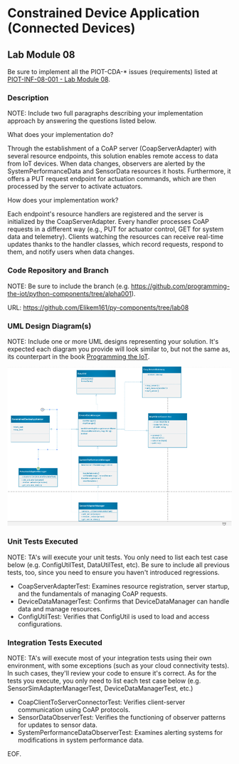 # Constrained Device Application (Connected Devices)

## Lab Module 08

Be sure to implement all the PIOT-CDA-* issues (requirements) listed at [PIOT-INF-08-001 - Lab Module 08](https://github.com/orgs/programming-the-iot/projects/1#column-10488501).

### Description

NOTE: Include two full paragraphs describing your implementation approach by answering the questions listed below.

What does your implementation do? 

Through the establishment of a CoAP server (CoapServerAdapter) with several resource endpoints, 
this solution enables remote access to data from IoT devices. When data changes,
 observers are alerted by the SystemPerformanceData and SensorData resources it hosts. 
 Furthermore, it offers a PUT request endpoint for actuation commands, 
 which are then processed by the server to activate actuators.

How does your implementation work?

Each endpoint's resource handlers are registered and the server is initialized by the CoapServerAdapter. 
Every handler processes CoAP requests in a different way (e.g., PUT for actuator control, 
GET for system data and telemetry). 
Clients watching the resources can receive real-time updates thanks to the handler classes, 
which record requests, respond to them, and notify users when data changes.

### Code Repository and Branch

NOTE: Be sure to include the branch (e.g. https://github.com/programming-the-iot/python-components/tree/alpha001).

URL: https://github.com/Elikem161/py-components/tree/lab08

### UML Design Diagram(s)

NOTE: Include one or more UML designs representing your solution. It's expected each
diagram you provide will look similar to, but not the same as, its counterpart in the
book [Programming the IoT](https://learning.oreilly.com/library/view/programming-the-internet/9781492081401/).

![alt text](image-1.png)

### Unit Tests Executed

NOTE: TA's will execute your unit tests. You only need to list each test case below
(e.g. ConfigUtilTest, DataUtilTest, etc). Be sure to include all previous tests, too,
since you need to ensure you haven't introduced regressions.

- CoapServerAdapterTest: Examines resource registration, server startup, and the fundamentals of managing CoAP requests.
- DeviceDataManagerTest: Confirms that DeviceDataManager can handle data and manage resources.
- ConfigUtilTest: Verifies that ConfigUtil is used to load and access configurations.


### Integration Tests Executed

NOTE: TA's will execute most of your integration tests using their own environment, with
some exceptions (such as your cloud connectivity tests). In such cases, they'll review
your code to ensure it's correct. As for the tests you execute, you only need to list each
test case below (e.g. SensorSimAdapterManagerTest, DeviceDataManagerTest, etc.)

- CoapClientToServerConnectorTest: Verifies client-server communication using CoAP protocols.
- SensorDataObserverTest: Verifies the functioning of observer patterns for updates to sensor data.
- SystemPerformanceDataObserverTest: Examines alerting systems for modifications in system performance data.

EOF.
